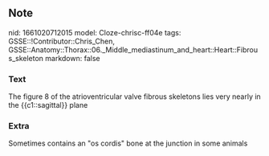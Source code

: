 ## Note
nid: 1661020712015
model: Cloze-chrisc-ff04e
tags: GSSE::!Contributor::Chris_Chen, GSSE::Anatomy::Thorax::06._Middle_mediastinum_and_heart::Heart::Fibrous_skeleton
markdown: false

### Text
<div class='toggle'>
  The figure 8 of the atrioventricular valve fibrous skeletons lies
  very nearly in the {{c1::sagittal}} plane
</div>

### Extra
<p id="b0c31ffc-f56f-4311-96b0-76985ecf54e5" class="">Sometimes
contains an "os cordis" bone at the junction in some animals
